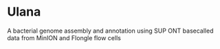# Ulana
A bacterial genome assembly and annotation using SUP ONT basecalled data from MinION and Flongle flow cells

